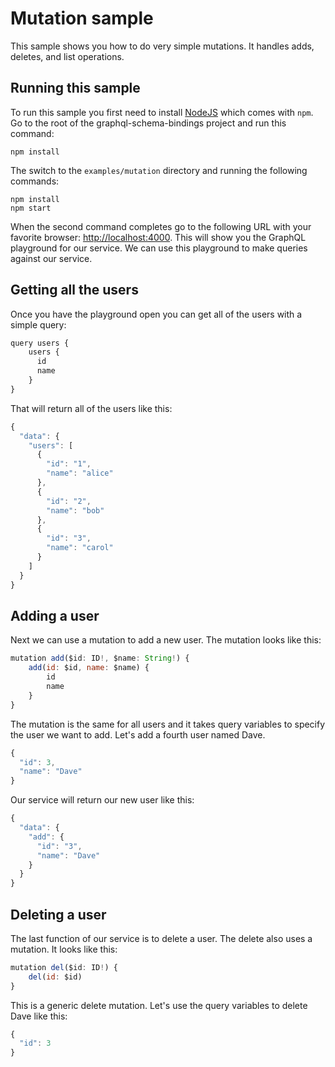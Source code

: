 # Mutation sample

This sample shows you how to do very simple mutations.  It handles adds, deletes, and list operations.

## Running this sample

To run this sample you first need to install [NodeJS](https://nodejs.org/en/download/) which comes with `npm`.  Go to the root of the graphql-schema-bindings project and run this command:

```
npm install
```

The switch to the `examples/mutation` directory and running the following commands:

```
npm install
npm start
```

When the second command completes go to the following URL with your favorite browser:  [http://localhost:4000](http://localhost:4000).  This will show you the GraphQL playground for our service.  We can use this playground to make queries against our service.

## Getting all the users

Once you have the playground open you can get all of the users with a simple query:

```javascript
query users {
  	users {
      id
      name
    }
}
```

That will return all of the users like this:

```javascript
{
  "data": {
    "users": [
      {
        "id": "1",
        "name": "alice"
      },
      {
        "id": "2",
        "name": "bob"
      },
      {
        "id": "3",
        "name": "carol"
      }
    ]
  }
}
```

## Adding a user

Next we can use a mutation to add a new user.  The mutation looks like this:

```javascript
mutation add($id: ID!, $name: String!) {
  	add(id: $id, name: $name) {
    	id
    	name
    }
}
```

The mutation is the same for all users and it takes query variables to specify the user we want to add.  Let's add a fourth user named Dave.

```javascript
{
  "id": 3,
  "name": "Dave"
}
```

Our service will return our new user like this:

```javascript
{
  "data": {
    "add": {
      "id": "3",
      "name": "Dave"
    }
  }
}
```

## Deleting a user

The last function of our service is to delete a user.  The delete also uses a mutation.  It looks like this:

```javascript
mutation del($id: ID!) {
  	del(id: $id)
}
```

This is a generic delete mutation.  Let's use the query variables to delete Dave like this:

```javascript
{
  "id": 3
}
```